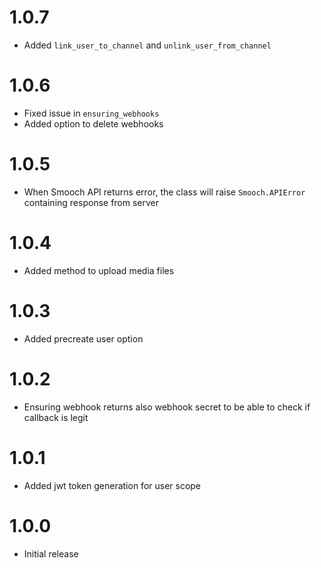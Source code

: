 # 1.0.7
- Added `link_user_to_channel` and `unlink_user_from_channel`

# 1.0.6
- Fixed issue in `ensuring_webhooks`
- Added option to delete webhooks

# 1.0.5
- When Smooch API returns error, the class will raise `Smooch.APIError` containing response from server

# 1.0.4
- Added method to upload media files

# 1.0.3
- Added precreate user option

# 1.0.2
- Ensuring webhook returns also webhook secret to be able to check if callback is legit

# 1.0.1
- Added jwt token generation for user scope

# 1.0.0
- Initial release
